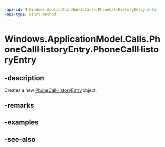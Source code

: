 ```yaml
---
-api-id: M:Windows.ApplicationModel.Calls.PhoneCallHistoryEntry.#ctor
-api-type: winrt method
---
```


<!-- Method syntax
public PhoneCallHistoryEntry()
-->

# Windows.ApplicationModel.Calls.PhoneCallHistoryEntry.PhoneCallHistoryEntry

## -description
Creates a new [PhoneCallHistoryEntry](phonecallhistoryentry.md) object.

## -remarks

## -examples

## -see-also
